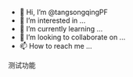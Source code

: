 - 👋 Hi, I’m @tangsongqingPF
- 👀 I’m interested in ...
- 🌱 I’m currently learning ...
- 💞️ I’m looking to collaborate on ...
- 📫 How to reach me ...

<!---
tangsongqingPF/tangsongqingPF is a ✨ special ✨ repository because its `README.md` (this file) appears on your GitHub profile.
You can click the Preview link to take a look at your changes.
--->测试功能
